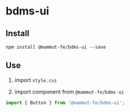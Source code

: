 # bdms-ui

## Install

`npm install @mammut-fe/bdms-ui --save`

## Use

1. import `style.css`

2. import component from `@mammut-fe/bdms-ui`

```typescript
import { Button } from '@mammut-fe/bdms-ui';
```
